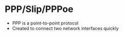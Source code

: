 # PPP/Slip/PPPoe
- PPP is a point-to-point protocol
- Created to connect two network interfaces quickly
